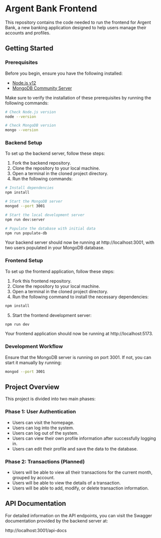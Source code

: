 # Argent Bank Frontend

This repository contains the code needed to run the frontend for Argent Bank, a new banking application designed to help users manage their accounts and profiles.

## Getting Started

### Prerequisites

Before you begin, ensure you have the following installed:

- [Node.js v12](https://nodejs.org/en/)
- [MongoDB Community Server](https://www.mongodb.com/try/download/community)

Make sure to verify the installation of these prerequisites by running the following commands:

```bash
# Check Node.js version
node --version

# Check MongoDB version
mongo --version
```

### Backend Setup

To set up the backend server, follow these steps:

1. Fork the backend repository.
2. Clone the repository to your local machine.
3. Open a terminal in the cloned project directory.
4. Run the following commands:

```bash
# Install dependencies
npm install

# Start the MongoDB server
mongod --port 3001

# Start the local development server
npm run dev:server

# Populate the database with initial data
npm run populate-db
```

Your backend server should now be running at http://localhost:3001, with two users populated in your MongoDB database.

### Frontend Setup

To set up the frontend application, follow these steps:

1. Fork this frontend repository.
2. Clone the repository to your local machine.
3. Open a terminal in the cloned project directory.
4. Run the following command to install the necessary dependencies:

```bash
npm install
```

5. Start the frontend development server:

```bash
npm run dev
```

Your frontend application should now be running at http://localhost:5173.

### Development Workflow

Ensure that the MongoDB server is running on port 3001. If not, you can start it manually by running:

```bash
mongod --port 3001
```

## Project Overview

This project is divided into two main phases:

### Phase 1: User Authentication

- Users can visit the homepage.
- Users can log into the system.
- Users can log out of the system.
- Users can view their own profile information after successfully logging in.
- Users can edit their profile and save the data to the database.

### Phase 2: Transactions (Planned)

- Users will be able to view all their transactions for the current month, grouped by account.
- Users will be able to view the details of a transaction.
- Users will be able to add, modify, or delete transaction information.

## API Documentation

For detailed information on the API endpoints, you can visit the Swagger documentation provided by the backend server at:

http://localhost:3001/api-docs
